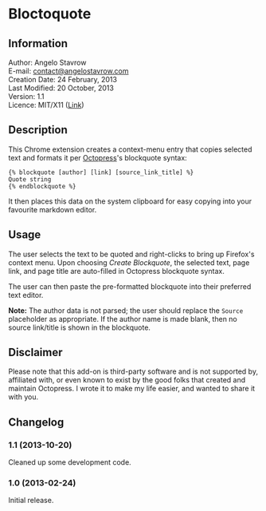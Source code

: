 # Bloctoquote

## Information

Author: Angelo Stavrow<br>
E-mail: contact@angelostavrow.com<br>
Creation Date: 24 February, 2013<br>
Last Modified: 20 October, 2013<br>
Version: 1.1<br>
Licence: MIT/X11 ([Link](http://www.opensource.org/licenses/mit-license.php "OSI: The MIT License"))


## Description

This Chrome extension creates a context-menu entry that copies selected text and formats it per [Octopress](http://octopress.org/ "Octopress")'s blockquote syntax:

    {% blockquote [author] [link] [source_link_title] %}
    Quote string
    {% endblockquote %}

It then places this data on the system clipboard for easy copying into your favourite markdown editor.


## Usage

The user selects the text to be quoted and right-clicks to bring up Firefox's context menu. Upon choosing *Create Blockquote*, the selected text, page link, and page title are auto-filled in Octopress blockquote syntax.

The user can then paste the pre-formatted blockquote into their preferred text editor.

**Note:** The author data is not parsed; the user should replace the `Source` placeholder as appropriate. If the author name is made blank, then no source link/title is shown in the blockquote.

## Disclaimer

Please note that this add-on is third-party software and is not supported by, affiliated with, or even known to exist by the good folks that created and maintain Octopress. I wrote it to make my life easier, and wanted to share it with you.


## Changelog

### 1.1 (2013-10-20)

Cleaned up some development code.

### 1.0 (2013-02-24)

Initial release.